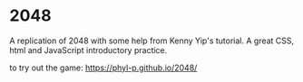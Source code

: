 # 2048
A replication of 2048 with some help from Kenny Yip's tutorial. A great CSS, html and JavaScript introductory practice. 

to try out the game: https://phyl-p.github.io/2048/
